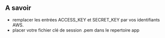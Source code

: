 ## A savoir
* remplacer les entrées ACCESS_KEY et SECRET_KEY par vos identifiants AWS.
* placer votre fichier clé de session .pem dans le repertoire app
